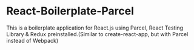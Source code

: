 # React-Boilerplate-Parcel
This is a boilerplate application for React.js using Parcel, React Testing Library &amp; Redux preinstalled.(Similar to create-react-app, but with Parcel instead of Webpack)
